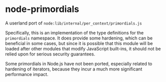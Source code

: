 # node-primordials

A userland port of `node:lib/internal/per_context/primordials.js`

Specifically, this is an implementation of the type definitions
for the `primordials` namespace. It does provide some hardening,
which can be beneficial in some cases, but since it is possible
that this module will be loaded after other modules that modify
JavaScript built-ins, it should not be relied upon for serious
security guarantees.

Some primordials in Node.js have not been ported, especially
related to hardening of iterators, because they incur a much more
significant performance impact.
